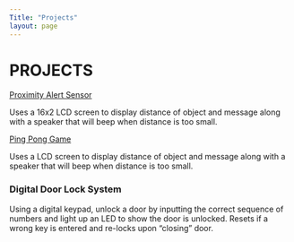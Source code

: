 ```yaml
---
Title: "Projects"
layout: page
---
```


<h1>PROJECTS</h1>


[Proximity Alert Sensor](ProximityAlert.md)

<p>Uses a 16x2 LCD screen to display distance of object and message along with a speaker that
will beep when distance is too small.<p>
  
[Ping Pong Game](PingPong.md)

<p>Uses a LCD screen to display distance of object and message along with a speaker that will
beep when distance is too small. <p>
  
<h3>Digital Door Lock System</h3>

<p>Using a digital keypad, unlock a door by inputting the correct sequence of numbers and light
up an LED to show the door is unlocked. Resets if a wrong key is entered and re-locks upon “closing” door. 
<p>
  
